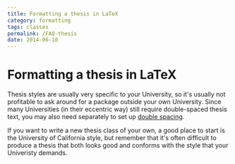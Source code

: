 ```yaml
---
title: Formatting a thesis in LaTeX
category: formatting
tags: classes
permalink: /FAQ-thesis
date: 2014-06-10
---
```


# Formatting a thesis in LaTeX

Thesis styles are usually very specific to your University, so it's
usually not profitable to ask around for a package outside your own
University.  Since many Universities (in their eccentric way) still
require double-spaced thesis text, you may also need separately to set
up [double spacing](FAQ-linespace).

If you want to write a new thesis class of your own, a good place to
start is the University of California style, but remember that it's
often difficult to produce a thesis that both looks good and conforms
with the style that your Univeristy demands.

